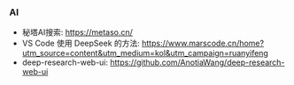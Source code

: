 ### AI
- 秘塔AI搜索: https://metaso.cn/ 
- VS Code 使用 DeepSeek 的方法: https://www.marscode.cn/home?utm_source=content&utm_medium=kol&utm_campaign=ruanyifeng
- deep-research-web-ui: https://github.com/AnotiaWang/deep-research-web-ui
